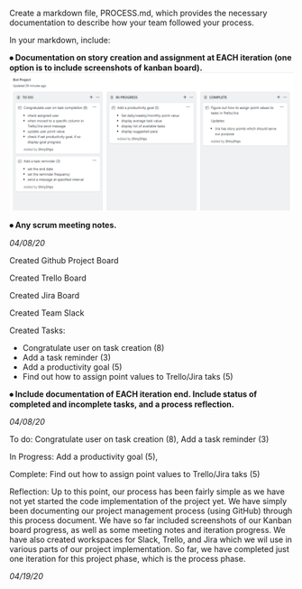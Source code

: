 Create a markdown file, PROCESS.md, which provides the necessary documentation to describe how your team followed your process.


In your markdown, include:

**⦁	Documentation on story creation and assignment at EACH iteration (one option is to include screenshots of kanban board).**
![Kanban Board 04/08/20-2](https://github.com/ebuczek525/SSW-345-Bot-Project/blob/master/2020-04-08%2013_09_45-Bot%20Project.png)


**⦁	Any scrum meeting notes.**

*04/08/20*

Created Github Project Board

Created Trello Board

Created Jira Board

Created Team Slack

Created Tasks:
  - Congratulate user on task creation (8) 
  - Add a task reminder (3)
  - Add a productivity goal (5) 
  - Find out how to assign point values to Trello/Jira taks (5)


**⦁	Include documentation of EACH iteration end. Include status of completed and incomplete tasks, and a process reflection.**

*04/08/20*

To do: Congratulate user on task creation (8), Add a task reminder (3)

In Progress: Add a productivity goal (5), 

Complete: Find out how to assign point values to Trello/Jira taks (5)

Reflection: Up to this point, our process has been fairly simple as we have not yet started the code implementation of the project yet. We have simply been documenting our project management process (using GitHub) through this process document. We have so far included screenshots of our Kanban board progress, as well as some meeting notes and iteration progress. We have also created workspaces for Slack, Trello, and Jira which we wil use in various parts of our project implementation. So far, we have completed just one iteration for this project phase, which is the process phase. 

*04/19/20*

